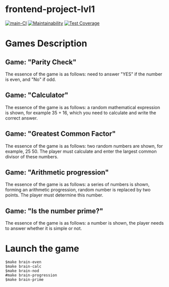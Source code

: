 # frontend-project-lvl1

[![main-CI](https://github.com/Polt0s/frontend-project-lvl1/workflows/main-CI/badge.svg)](https://github.com/Polt0s/frontend-project-lvl1/actions)
[![Maintainability](https://api.codeclimate.com/v1/badges/a99a88d28ad37a79dbf6/maintainability)](https://codeclimate.com/github/codeclimate/codeclimate/maintainability)
[![Test Coverage](https://api.codeclimate.com/v1/badges/a99a88d28ad37a79dbf6/test_coverage)](https://codeclimate.com/github/codeclimate/codeclimate/test_coverage)

# Games Description

## Game: "Parity Check"

The essence of the game is as follows: need to answer "YES" if the number is even, and "No" if odd.

## Game: "Calculator"

The essence of the game is as follows: a random mathematical expression is shown, for example 35 + 16, which you need to calculate and write the correct answer.

## Game: "Greatest Common Factor"

The essence of the game is as follows: two random numbers are shown, for example, 25 50. The player must calculate and enter the largest common divisor of these numbers.

## Game: "Arithmetic progression"

The essence of the game is as follows: a series of numbers is shown, forming an arithmetic progression, random number is replaced by two points. The player must determine this number.

## Game: "Is the number prime?"

The essence of the game is as follows: a number is shown, the player needs to answer whether it is simple or not.

# Launch the game

```
$make brain-even
$make brain-calc
$make brain-nod
#make brain-progression
$make brain-prime
```
